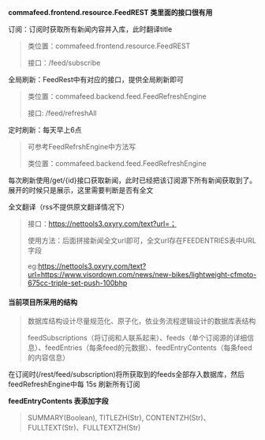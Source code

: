 **commafeed.frontend.resource.FeedREST 类里面的接口很有用**



订阅：订阅时获取所有新闻内容并入库，此时翻译title

> 类位置：commafeed.frontend.resource.FeedREST
>
> 接口：/feed/subscribe



全局刷新：FeedRest中有对应的接口，提供全局刷新即可

> 类位置：commafeed.backend.feed.FeedRefreshEngine
>
> 接口: /feed/refreshAll



定时刷新：每天早上6点

> 可参考FeedRefrshEngine中方法写
>
> 类位置：commafeed.backend.feed.FeedRefreshEngine

 

每次刷新使用/get/{id}接口获取新闻，此时已经把该订阅源下所有新闻获取到了。展开的时候只是展示，这里需要判断是否有全文

全文翻译（rss不提供原文翻译情况下）

> 接口：https://nettools3.oxyry.com/text?url=；
>
> 使用方法：后面拼接新闻全文url即可，全文url存在FEEDENTRIES表中URL字段
>
> eg:https://nettools3.oxyry.com/text?url=https://www.visordown.com/news/new-bikes/lightweight-cfmoto-675cc-triple-set-push-100bhp



#### 当前项目所采用的结构

> 数据库结构设计尽量规范化、原子化，依业务流程逻辑设计的数据库表结构
>
> feedSubscriptions（将订阅和人联系起来）、feeds（单个订阅源的详细信息）、feedEntries（每条feed的元数据）、feedEntryContents（每条feed的内容信息）

在订阅时(/rest/feed/subscription)将所获取到的feeds全部存入数据库，然后feedRefreshEngine中每 15s 刷新所有订阅



**feedEntryContents 表添加字段**

> SUMMARY(Boolean), TITLEZH(Str), CONTENTZH(Str)、FULLTEXT(Str)、FULLTEXTZH(Str) 

